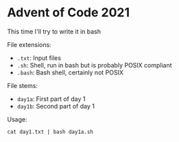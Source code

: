 # Advent of Code 2021

This time I'll try to write it in bash

File extensions:

* `.txt`: Input files
* `.sh`: Shell, run in bash but is probably POSIX compliant
* `.bash`: Bash shell, certainly not POSIX

File stems:

* `day1a`: First part of day 1
* `day1b`: Second part of day 1

Usage:

```
cat day1.txt | bash day1a.sh
```
